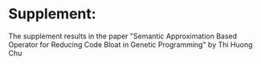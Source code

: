# Supplement:
The supplement results in the paper "Semantic Approximation Based Operator for Reducing Code Bloat in Genetic Programming" by Thi Huong Chu 
 
